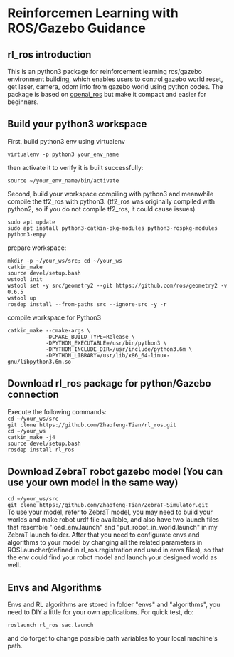 # Reinforcemen Learning with ROS/Gazebo Guidance 
## rl_ros introduction
This is an python3 package for reinforcement learning ros/gazebo environment building, which enables users to control gazebo world reset, get laser, camera, odom info from gazebo world using python codes. The package is based on [openai_ros](https://theconstructcore.bitbucket.io/openai_ros/index.html) but make it compact and easier for beginners.
## Build your python3 workspace
First, build python3 env using virtualenv

`virtualenv -p python3 your_env_name`<br>

then activate it to verify it is built successfully:

`source ~/your_env_name/bin/activate`<br>

Second, build your workspace compiling with python3 and meanwhile compile
the tf2_ros with python3. (tf2_ros was originally compiled with python2, 
so if you do not compile tf2_ros, it could cause issues)

`sudo apt update`<br>
`sudo apt install python3-catkin-pkg-modules python3-rospkg-modules python3-empy`<br>

prepare workspace:

`mkdir -p ~/your_ws/src; cd ~/your_ws`<br>
`catkin_make`<br>
`source devel/setup.bash`<br>
`wstool init`<br>
`wstool set -y src/geometry2 --git https://github.com/ros/geometry2 -v 0.6.5`<br>
`wstool up`<br>
`rosdep install --from-paths src --ignore-src -y -r`<br>

compile workspace for Python3

`catkin_make --cmake-args \`<br>
`            -DCMAKE_BUILD_TYPE=Release \`<br>
`            -DPYTHON_EXECUTABLE=/usr/bin/python3 \`<br>
`            -DPYTHON_INCLUDE_DIR=/usr/include/python3.6m \`<br>
`            -DPYTHON_LIBRARY=/usr/lib/x86_64-linux-gnu/libpython3.6m.so`<br>


## Download rl_ros package for python/Gazebo connection
Execute the following commands:<br>
`cd ~/your_ws/src`<br>
`git clone https://github.com/Zhaofeng-Tian/rl_ros.git`<br>
`cd ~/your_ws`<br>
`catkin_make -j4`<br>
`source devel/setup.bash`<br>
`rosdep install rl_ros`<br>

## Download ZebraT robot gazebo model (You can use your own model in the same way)
`cd ~/your_ws/src`<br>
`git clone https://github.com/Zhaofeng-Tian/ZebraT-Simulator.git`<br>
To use your model, refer to ZebraT model, you may need to build your worlds and make robot urdf file available, and also have two launch files that resemble "load_env.launch" and "put_robot_in_world.launch" in my ZebraT launch folder. After that you need to configurate envs and algorithms to your model by changing all the related parameters in ROSLauncher(defined in rl_ros.registration and used in envs files), so that the env could find your robot model and launch your designed world as well.

## Envs and Algorithms
Envs and RL algorithms are stored in folder "envs" and "algorithms", you need to DIY a little for your own applications.
For quick test, do:

`roslaunch rl_ros sac.launch`<br>

and do forget to change possible path variables to your local machine's path.
